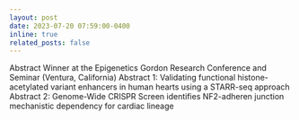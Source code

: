 ```yaml
---
layout: post
date: 2023-07-20 07:59:00-0400
inline: true
related_posts: false
---
```


Abstract Winner at the Epigenetics Gordon Research Conference and Seminar (Ventura, California)
Abstract 1: Validating functional histone-acetylated variant enhancers in human hearts using a STARR-seq approach
Abstract 2: Genome-Wide CRISPR Screen identifies NF2-adheren junction mechanistic dependency for cardiac lineage
